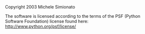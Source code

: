 Copyright 2003 Michele Simionato

The software is licensed according to the terms of the PSF (Python Software Foundation) license found here: http://www.python.org/psf/license/